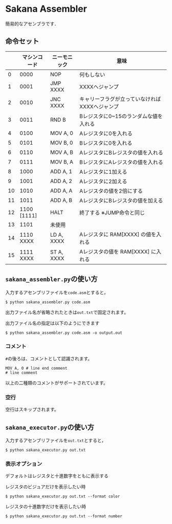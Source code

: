 # Sakana Assembler  
簡易的なアセンブラです．

## 命令セット

| | マシンコード | ニーモニック | 意味 |
|---|---|---|---|
|0  |0000 |NOP      | 何もしない |
|1  |0001 |JMP XXXX | XXXXへジャンプ  |
|2  |0010 |JNC XXXX | キャリーフラグが立っていなければXXXXへジャンプ |
|3  |0011 |RND B    | Bレジスタに0~15のランダムな値を入れる |
|4  |0100 |MOV A, 0 | Aレジスタに0を入れる |
|5  |0101 |MOV B, 0 | Bレジスタに0を入れる |
|6  |0110 |MOV A, B | AレジスタにBレジスタの値を入れる |
|7  |0111 |MOV B, A | BレジスタにAレジスタの値を入れる |
|8  |1000 |ADD A, 1 | Aレジスタに1加える |
|9  |1001 |ADD A, 2 | Aレジスタに2加える |
|10 |1010 |ADD A, A | Aレジスタの値を2倍にする |
|11 |1011 |ADD A, B | AレジスタにBレジスタの値を加える |
|12 |1100<br>[1111] |HALT |終了する ※JUMP命令と同じ |
|13 |1101 |未使用    | |
|14 |1110<br>XXXX |LD A, XXXX | Aレジスタに RAM[XXXX] の値を入れる |
|15 |1111<br>XXXX |ST A, XXXX | Aレジスタの値を RAM[XXXX] に入れる |

## `sakana_assembler.py`の使い方
入力するアセンブリファイルを`code.asm`とすると，  
```
$ python sakana_assembler.py code.asm
```  
出力ファイル名が省略されたときは`out.txt`で固定されます。  

出力ファイル名の指定は以下のようにできます
```
$ python sakana_assembler.py code.asm -o output.out
```

### コメント
`#`の後ろは、コメントとして認識されます。
```
MOV A, 0 # line end comment
# line comment
```
以上の二種類のコメントがサポートされています。

### 空行
空行はスキップされます。


## `sakana_executor.py`の使い方
入力するアセンブリファイルを`out.txt`とすると，  
```
$ python sakana_executor.py out.txt
```  

### 表示オプション
デフォルトはレジスタと十進数字をともに表示する

レジスタのビジュアだけを表示したい時
```
$ python sakana_executor.py out.txt --format color
```

レジスタの十進数字だけを表示したい時
```
$ python sakana_executor.py out.txt --format number
```
